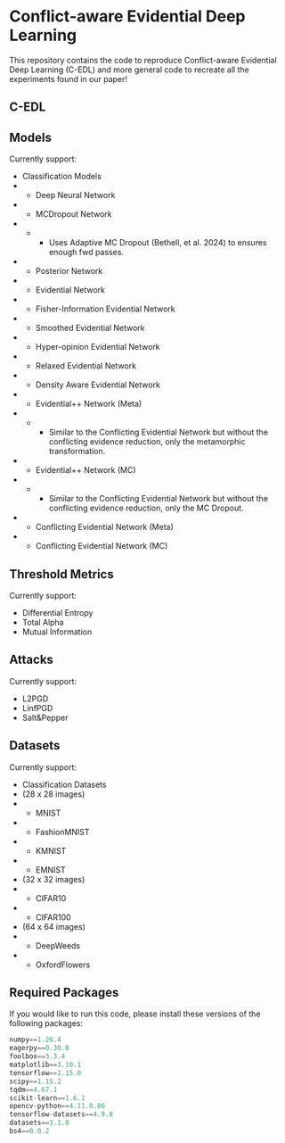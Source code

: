 # Conflict-aware Evidential Deep Learning

This repository contains the code to reproduce Conflict-aware Evidential Deep Learning (C-EDL) and more general code to recreate all the experiments found in our paper!

## C-EDL


## Models

Currently support:

- Classification Models
- - Deep Neural Network
- - MCDropout Network
- - - Uses Adaptive MC Dropout (Bethell, et al. 2024) to ensures enough fwd passes.
- - Posterior Network
- - Evidential Network
- - Fisher-Information Evidential Network
- - Smoothed Evidential Network
- - Hyper-opinion Evidential Network
- - Relaxed Evidential Network
- - Density Aware Evidential Network
- - Evidential++ Network (Meta)
- - - Similar to the Conflicting Evidential Network but without the conflicting evidence reduction, only the metamorphic transformation.
- - Evidential++ Network (MC)
- - - Similar to the Conflicting Evidential Network but without the conflicting evidence reduction, only the MC Dropout.
- - Conflicting Evidential Network (Meta)
- - Conflicting Evidential Network (MC)

## Threshold Metrics

Currently support:

- Differential Entropy
- Total Alpha
- Mutual Information

## Attacks

Currently support:

- L2PGD
- LinfPGD
- Salt&Pepper

## Datasets

Currently support:

- Classification Datasets
- (28 x 28 images)
- - MNIST
- - FashionMNIST
- - KMNIST
- - EMNIST
- (32 x 32 images)
- - CIFAR10
- - CIFAR100
- (64 x 64 images)
- - DeepWeeds
- - OxfordFlowers

## Required Packages

If you would like to run this code, please install these versions of the following packages:

```python
numpy==1.26.4
eagerpy==0.30.0
foolbox==3.3.4
matplotlib==3.10.1
tensorflow==2.15.0
scipy==1.15.2
tqdm==4.67.1
scikit-learn==1.6.1
opencv-python==4.11.0.86
tensorflow-datasets==4.9.8
datasets==3.1.0
bs4==0.0.2
```
